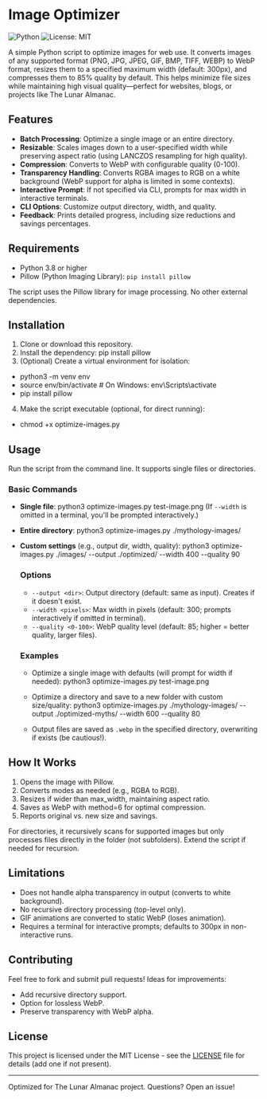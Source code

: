 # Image Optimizer

![Python](https://img.shields.io/badge/python-3.8%2B-blue)
![License: MIT](https://img.shields.io/badge/license-MIT-green)

A simple Python script to optimize images for web use. It converts images of any supported format (PNG, JPG, JPEG, GIF, BMP, TIFF, WEBP) to WebP format, resizes them to a specified maximum width (default: 300px), and compresses them to 85% quality by default. This helps minimize file sizes while maintaining high visual quality—perfect for websites, blogs, or projects like The Lunar Almanac.

## Features
- **Batch Processing**: Optimize a single image or an entire directory.
- **Resizable**: Scales images down to a user-specified width while preserving aspect ratio (using LANCZOS resampling for high quality).
- **Compression**: Converts to WebP with configurable quality (0-100).
- **Transparency Handling**: Converts RGBA images to RGB on a white background (WebP support for alpha is limited in some contexts).
- **Interactive Prompt**: If not specified via CLI, prompts for max width in interactive terminals.
- **CLI Options**: Customize output directory, width, and quality.
- **Feedback**: Prints detailed progress, including size reductions and savings percentages.

## Requirements
- Python 3.8 or higher
- Pillow (Python Imaging Library): `pip install pillow`

The script uses the Pillow library for image processing. No other external dependencies.

## Installation
1. Clone or download this repository.
2. Install the dependency: pip install pillow
3. (Optional) Create a virtual environment for isolation:
 - python3 -m venv env
 - source env/bin/activate  # On Windows: env\Scripts\activate
 - pip install pillow
4. Make the script executable (optional, for direct running):
 - chmod +x optimize-images.py

## Usage
Run the script from the command line. It supports single files or directories.

  ### Basic Commands
  - **Single file**:
    python3 optimize-images.py test-image.png
    (If `--width` is omitted in a terminal, you'll be prompted interactively.)

- **Entire directory**:
  python3 optimize-images.py ./mythology-images/

- **Custom settings** (e.g., output dir, width, quality):
  python3 optimize-images.py ./images/ --output ./optimized/ --width 400 --quality 90

  ### Options
  - `--output <dir>`: Output directory (default: same as input). Creates if it doesn't exist.
  - `--width <pixels>`: Max width in pixels (default: 300; prompts interactively if omitted in terminal).
  - `--quality <0-100>`: WebP quality level (default: 85; higher = better quality, larger files).

  ### Examples
  - Optimize a single image with defaults (will prompt for width if needed):
    python3 optimize-images.py test-image.png

  - Optimize a directory and save to a new folder with custom size/quality:
    python3 optimize-images.py ./mythology-images/ --output ./optimized-myths/ --width 600 --quality 80

  - Output files are saved as `.webp` in the specified directory, overwriting if exists (be cautious!).

## How It Works
1. Opens the image with Pillow.
2. Converts modes as needed (e.g., RGBA to RGB).
3. Resizes if wider than max_width, maintaining aspect ratio.
4. Saves as WebP with method=6 for optimal compression.
5. Reports original vs. new size and savings.

For directories, it recursively scans for supported images but only processes files directly in the folder (not subfolders). Extend the script if needed for recursion.

## Limitations
- Does not handle alpha transparency in output (converts to white background).
- No recursive directory processing (top-level only).
- GIF animations are converted to static WebP (loses animation).
- Requires a terminal for interactive prompts; defaults to 300px in non-interactive runs.

## Contributing
Feel free to fork and submit pull requests! Ideas for improvements:
- Add recursive directory support.
- Option for lossless WebP.
- Preserve transparency with WebP alpha.

## License
This project is licensed under the MIT License - see the [LICENSE](LICENSE) file for details (add one if not present).

---

Optimized for The Lunar Almanac project. Questions? Open an issue!
